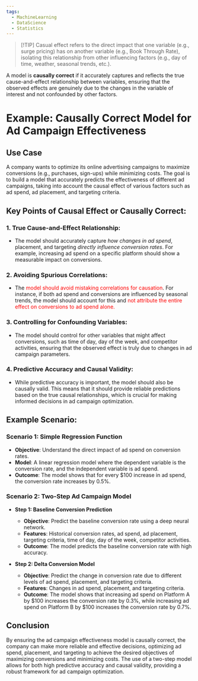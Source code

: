 ```yaml
---
tags:
  - MachineLearning
  - DataScience
  - Statistics
---
```

> [!TIP] Casual effect refers to the direct impact that one variable (e.g., surge pricing) has on another variable (e.g., Book Through Rate), isolating this relationship from other influencing factors (e.g., day of time, weather, seasonal trends, etc.).

A model is **causally correct** if it accurately captures and reflects the true cause-and-effect relationship between variables, ensuring that the observed effects are genuinely due to the changes in the variable of interest and not confounded by other factors.
# Example: Causally Correct Model for Ad Campaign Effectiveness

## Use Case
A company wants to optimize its online advertising campaigns to maximize conversions (e.g., purchases, sign-ups) while minimizing costs. The goal is to build a model that accurately predicts the effectiveness of different ad campaigns, taking into account the causal effect of various factors such as ad spend, ad placement, and targeting criteria.

## Key Points of Causal Effect or Causally Correct:

### 1. **True Cause-and-Effect Relationship**:
   - The model should accurately capture *how changes in ad spend*, placement, and targeting *directly influence conversion rates*. For example, increasing ad spend on a specific platform should show a measurable impact on conversions.
### 2. **Avoiding Spurious Correlations**:
   - The <span style="color:red">model should avoid mistaking correlations for causation</span>. For instance, if both ad spend and conversions are influenced by seasonal trends, the model should account for this and <span style="color:red">not attribute the entire effect on conversions to ad spend alone.</span>
### 3. **Controlling for Confounding Variables**:
   - The model should control for other variables that might affect conversions, such as time of day, day of the week, and competitor activities, ensuring that the observed effect is truly due to changes in ad campaign parameters.
### 4. **Predictive Accuracy and Causal Validity**:
   - While predictive accuracy is important, the model should also be causally valid. This means that it should provide reliable predictions based on the true causal relationships, which is crucial for making informed decisions in ad campaign optimization.

## Example Scenario:

### Scenario 1: Simple Regression Function
- **Objective**: Understand the direct impact of ad spend on conversion rates.
- **Model**: A linear regression model where the dependent variable is the conversion rate, and the independent variable is ad spend.
- **Outcome**: The model shows that for every $100 increase in ad spend, the conversion rate increases by 0.5%.

### Scenario 2: Two-Step Ad Campaign Model
- **Step 1: Baseline Conversion Prediction**
  - **Objective**: Predict the baseline conversion rate using a deep neural network.
  - **Features**: Historical conversion rates, ad spend, ad placement, targeting criteria, time of day, day of the week, competitor activities.
  - **Outcome**: The model predicts the baseline conversion rate with high accuracy.

- **Step 2: Delta Conversion Model**
  - **Objective**: Predict the change in conversion rate due to different levels of ad spend, placement, and targeting criteria.
  - **Features**: Changes in ad spend, placement, and targeting criteria.
  - **Outcome**: The model shows that increasing ad spend on Platform A by $100 increases the conversion rate by 0.3%, while increasing ad spend on Platform B by $100 increases the conversion rate by 0.7%.

## Conclusion
By ensuring the ad campaign effectiveness model is causally correct, the company can make more reliable and effective decisions, optimizing ad spend, placement, and targeting to achieve the desired objectives of maximizing conversions and minimizing costs. The use of a two-step model allows for both high predictive accuracy and causal validity, providing a robust framework for ad campaign optimization.